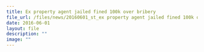 ```yaml
---
title: Ex property agent jailed fined 100k over bribery
file_url: /files/news/20160601_st_ex property agent jailed fined 100k over bribery.pdf
date: 2016-06-01
layout: file
description: ""
image: ""
---
```

